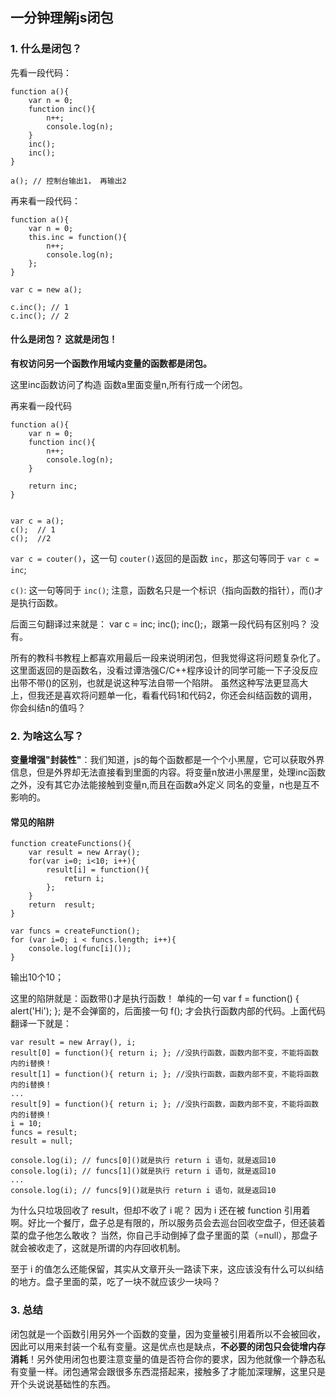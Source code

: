 ## 一分钟理解js闭包

### 1. 什么是闭包？

先看一段代码：

```$xslt
function a(){
    var n = 0;
    function inc(){
        n++;
        console.log(n);
    }
    inc();
    inc();
}

a(); // 控制台输出1， 再输出2

```

再来看一段代码：

```$xslt
function a(){
    var n = 0;
    this.inc = function(){
        n++;
        console.log(n);
    };
}

var c = new a();

c.inc(); // 1
c.inc(); // 2
```

#### 什么是闭包？ 这就是闭包！

**有权访问另一个函数作用域内变量的函数都是闭包。**

这里inc函数访问了构造 函数a里面变量n,所有行成一个闭包。

再来看一段代码

```$xslt
function a(){
    var n = 0;
    function inc(){
        n++;
        console.log(n);
    }
    
    return inc;
}


var c = a();
c();  // 1
c();  //2
```

`var c = couter()`，这一句 `couter()`返回的是函数 `inc`，那这句等同于 `var c = inc`;

`c()`: 这一句等同于 `inc()`;  注意，函数名只是一个标识（指向函数的指针），而()才是执行函数。

后面三句翻译过来就是：  var c = inc;  inc();  inc();，跟第一段代码有区别吗？ 没有。

所有的教科书教程上都喜欢用最后一段来说明闭包，但我觉得这将问题复杂化了。
这里面返回的是函数名，没看过谭浩强C/C++程序设计的同学可能一下子没反应出带不带()的区别，也就是说这种写法自带一个陷阱。
虽然这种写法更显高大上，但我还是喜欢将问题单一化，看看代码1和代码2，你还会纠结函数的调用，你会纠结n的值吗？

### 2. 为啥这么写？

**变量增强"封装性"**：我们知道，js的每个函数都是一个个小黑屋，它可以获取外界信息，但是外界却无法直接看到里面的内容。将变量n放进小黑屋里，处理inc函数之外，没有其它办法能接触到变量n,而且在函数a外定义
同名的变量，n也是互不影响的。



#### 常见的陷阱

```$xslt
function createFunctions(){
    var result = new Array();
    for(var i=0; i<10; i++){
        result[i] = function(){
            return i;
        };
    }
    return  result;
}

var funcs = createFunction();
for (var i=0; i < funcs.length; i++){
    console.log(func[i]());
}
```

输出10个10；

这里的陷阱就是：函数带()才是执行函数！ 单纯的一句 var f = function() { alert('Hi'); }; 是不会弹窗的，后面接一句 f(); 才会执行函数内部的代码。上面代码翻译一下就是：


```$xslt
var result = new Array(), i;
result[0] = function(){ return i; }; //没执行函数，函数内部不变，不能将函数内的i替换！
result[1] = function(){ return i; }; //没执行函数，函数内部不变，不能将函数内的i替换！
...
result[9] = function(){ return i; }; //没执行函数，函数内部不变，不能将函数内的i替换！
i = 10;
funcs = result;
result = null;

console.log(i); // funcs[0]()就是执行 return i 语句，就是返回10
console.log(i); // funcs[1]()就是执行 return i 语句，就是返回10
...
console.log(i); // funcs[9]()就是执行 return i 语句，就是返回10
```

为什么只垃圾回收了 result，但却不收了 i 呢？ 因为 i 还在被 function 引用着啊。好比一个餐厅，盘子总是有限的，所以服务员会去巡台回收空盘子，但还装着菜的盘子他怎么敢收？ 当然，你自己手动倒掉了盘子里面的菜（=null），那盘子就会被收走了，这就是所谓的内存回收机制。

至于 i 的值怎么还能保留，其实从文章开头一路读下来，这应该没有什么可以纠结的地方。盘子里面的菜，吃了一块不就应该少一块吗？

### 3. 总结

闭包就是一个函数引用另外一个函数的变量，因为变量被引用着所以不会被回收，因此可以用来封装一个私有变量。这是优点也是缺点，**不必要的闭包只会徒增内存消耗**！另外使用闭包也要注意变量的值是否符合你的要求，因为他就像一个静态私有变量一样。闭包通常会跟很多东西混搭起来，接触多了才能加深理解，这里只是开个头说说基础性的东西。




























